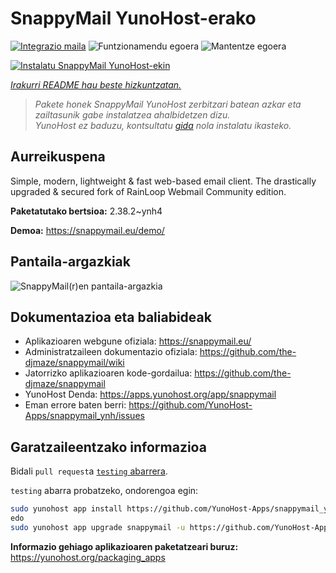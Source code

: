 <!--
Ohart ongi: README hau automatikoki sortu da <https://github.com/YunoHost/apps/tree/master/tools/readme_generator>ri esker
EZ editatu eskuz.
-->

# SnappyMail YunoHost-erako

[![Integrazio maila](https://apps.yunohost.org/badge/integration/snappymail)](https://ci-apps.yunohost.org/ci/apps/snappymail/)
![Funtzionamendu egoera](https://apps.yunohost.org/badge/state/snappymail)
![Mantentze egoera](https://apps.yunohost.org/badge/maintained/snappymail)

[![Instalatu SnappyMail YunoHost-ekin](https://install-app.yunohost.org/install-with-yunohost.svg)](https://install-app.yunohost.org/?app=snappymail)

*[Irakurri README hau beste hizkuntzatan.](./ALL_README.md)*

> *Pakete honek SnappyMail YunoHost zerbitzari batean azkar eta zailtasunik gabe instalatzea ahalbidetzen dizu.*  
> *YunoHost ez baduzu, kontsultatu [gida](https://yunohost.org/install) nola instalatu ikasteko.*

## Aurreikuspena

Simple, modern, lightweight & fast web-based email client. The drastically upgraded & secured fork of RainLoop Webmail Community edition.


**Paketatutako bertsioa:** 2.38.2~ynh4

**Demoa:** <https://snappymail.eu/demo/>

## Pantaila-argazkiak

![SnappyMail(r)en pantaila-argazkia](./doc/screenshots/screenshot.png)

## Dokumentazioa eta baliabideak

- Aplikazioaren webgune ofiziala: <https://snappymail.eu/>
- Administratzaileen dokumentazio ofiziala: <https://github.com/the-djmaze/snappymail/wiki>
- Jatorrizko aplikazioaren kode-gordailua: <https://github.com/the-djmaze/snappymail>
- YunoHost Denda: <https://apps.yunohost.org/app/snappymail>
- Eman errore baten berri: <https://github.com/YunoHost-Apps/snappymail_ynh/issues>

## Garatzaileentzako informazioa

Bidali `pull request`a [`testing` abarrera](https://github.com/YunoHost-Apps/snappymail_ynh/tree/testing).

`testing` abarra probatzeko, ondorengoa egin:

```bash
sudo yunohost app install https://github.com/YunoHost-Apps/snappymail_ynh/tree/testing --debug
edo
sudo yunohost app upgrade snappymail -u https://github.com/YunoHost-Apps/snappymail_ynh/tree/testing --debug
```

**Informazio gehiago aplikazioaren paketatzeari buruz:** <https://yunohost.org/packaging_apps>
